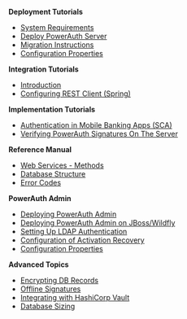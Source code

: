 **Deployment Tutorials**

- [System Requirements](./System-Requirements.md)
- [Deploy PowerAuth Server](./Deploying-PowerAuth-Server.md)
- [Migration Instructions](./Migration-Instructions.md)
- [Configuration Properties](./Configuration-Properties.md)

**Integration Tutorials**

- [Introduction](WebServices-Client.md)
- [Configuring REST Client (Spring)](./Configuring-REST-Client-for-Spring.md)

**Implementation Tutorials**

- [Authentication in Mobile Banking Apps (SCA)](https://developers.wultra.com/products/mobile-security-suite/develop/tutorials/Authentication-in-Mobile-Apps)
- [Verifying PowerAuth Signatures On The Server](https://developers.wultra.com/products/mobile-security-suite/develop/tutorials/Manual-Signature-Verification)

**Reference Manual**

- [Web Services - Methods](WebServices-Methods.md)
- [Database Structure](./Database-Structure.md)
- [Error Codes](./Server-Error-Codes.md)

**PowerAuth Admin**

- [Deploying PowerAuth Admin](./Deploying-PowerAuth-Admin.md)
- [Deploying PowerAuth Admin on JBoss/Wildfly](./Admin-Deploying-Wildfly.md)
- [Setting Up LDAP Authentication](./Setting-Up-LDAP-Authentication.md)
- [Configuration of Activation Recovery](./Activation-Recovery.md)
- [Configuration Properties](./Configuration-Properties-Admin.md)

**Advanced Topics**

- [Encrypting DB Records](./Encrypting-Records-in-Database.md)
- [Offline Signatures](./Offline-Signatures.md)
- [Integrating with HashiCorp Vault](./Using-HashiCorp-Vault.md)
- [Database Sizing](./Database-Sizing.md)
